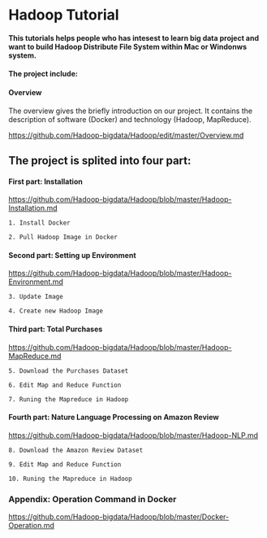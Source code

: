 # Hadoop Tutorial

#### This tutorials helps people who has intesest to learn big data project and want to build Hadoop Distribute File System within Mac or Windonws system.

#### The project include: 

#### Overview

The overview gives the briefly introduction on our project. It contains the description of software (Docker) and technology (Hadoop, MapReduce). 

https://github.com/Hadoop-bigdata/Hadoop/edit/master/Overview.md

## The project is splited into four part:

#### First part: Installation

https://github.com/Hadoop-bigdata/Hadoop/blob/master/Hadoop-Installation.md

```
1. Install Docker
	
2. Pull Hadoop Image in Docker
```

#### Second part: Setting up Environment

https://github.com/Hadoop-bigdata/Hadoop/blob/master/Hadoop-Environment.md

```
3. Update Image

4. Create new Hadoop Image
```

#### Third part: Total Purchases  

https://github.com/Hadoop-bigdata/Hadoop/blob/master/Hadoop-MapReduce.md

```
5. Download the Purchases Dataset

6. Edit Map and Reduce Function

7. Runing the Mapreduce in Hadoop
```

#### Fourth part: Nature Language Processing on Amazon Review

https://github.com/Hadoop-bigdata/Hadoop/blob/master/Hadoop-NLP.md

```
8. Download the Amazon Review Dataset

9. Edit Map and Reduce Function

10. Runing the Mapreduce in Hadoop
```

### Appendix: Operation Command in Docker

https://github.com/Hadoop-bigdata/Hadoop/blob/master/Docker-Operation.md
